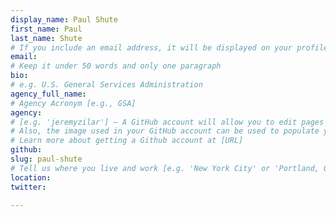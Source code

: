 ```yaml
---
display_name: Paul Shute
first_name: Paul
last_name: Shute
# If you include an email address, it will be displayed on your profile page
email: 
# Keep it under 50 words and only one paragraph
bio: 
# e.g. U.S. General Services Administration
agency_full_name: 
# Agency Acronym [e.g., GSA]
agency: 
# [e.g. 'jeremyzilar'] — A GitHub account will allow you to edit pages on Digital.gov.
# Also, the image used in your GitHub account can be used to populate your digital.gov profile photo.
# Learn more about getting a Github account at [URL]
github: 
slug: paul-shute
# Tell us where you live and work [e.g. 'New York City' or 'Portland, OR']
location: 
twitter: 

---
```

